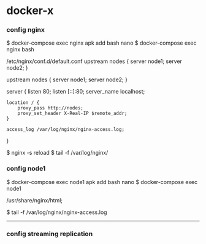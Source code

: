 # docker-x

### config nginx
$ docker-compose exec nginx apk add bash nano
$ docker-compose exec nginx bash

/etc/nginx/conf.d/default.conf
upstream nodes {
    server node1;
    server node2;
}

upstream nodes {
 server node1;
 server node2;
}

server {
    listen       80;
    listen  [::]:80;
    server_name  localhost;

    location / {
        proxy_pass http://nodes;
        proxy_set_header X-Real-IP $remote_addr;
    }

    access_log /var/log/nginx/nginx-access.log;
}



$ nginx -s reload
$ tail -f /var/log/nginx/

### config node1
$ docker-compose exec node1 apk add bash nano
$ docker-compose exec node1

/usr/share/nginx/html;

$ tail -f /var/log/nginx/nginx-access.log

-----------

### config streaming replication


